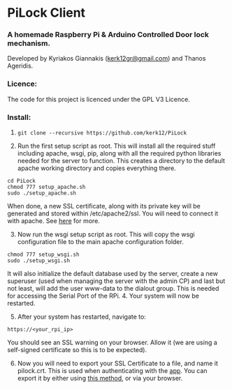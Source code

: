 # PiLock Client
### A homemade Raspberry Pi & Arduino Controlled Door lock mechanism.
Developed by Kyriakos Giannakis (kerk12gr@gmail.com) and Thanos Ageridis.

### Licence:
The code for this project is licenced under the GPL V3 Licence. 

### Install:
1. ```git clone --recursive https://github.com/kerk12/PiLock```

2. Run the first setup script as root. This will install all the required stuff including apache, wsgi, pip, along with all the required python libraries needed for the server to function. This creates a directory to the default apache working directory and copies everything there.
```
cd PiLock
chmod 777 setup_apache.sh
sudo ./setup_apache.sh
```
When done, a new SSL certificate, along with its private key will be generated and stored within /etc/apache2/ssl. You will need to connect it with apache. See [here](https://hallard.me/enable-ssl-for-apache-server-in-5-minutes/) for more.

3. Now run the wsgi setup script as root. This will copy the wsgi configuration file to the main apache configuration folder.
```
chmod 777 setup_wsgi.sh
sudo ./setup_wsgi.sh
```
It will also initialize the default database used by the server, create a new superuser (used when managing the server with the admin CP) and last but not least, will add the user www-data to the dialout group. This is needed for accessing the Serial Port of the RPi.
4. Your system will now be restarted.

5. After your system has restarted, navigate to:
```
https://<your_rpi_ip>
```
You should see an SSL warning on your browser. Allow it (we are using a self-signed certificate so this is to be expected).

6. Now you will need to export your SSL Certificate to a file, and name it pilock.crt. This is used when authenticating with the [app](https://github.com/kerk12/PiLockApp). You can export it by either using [this method](https://superuser.com/questions/97201/how-to-save-a-remote-server-ssl-certificate-locally-as-a-file), or via your browser. 